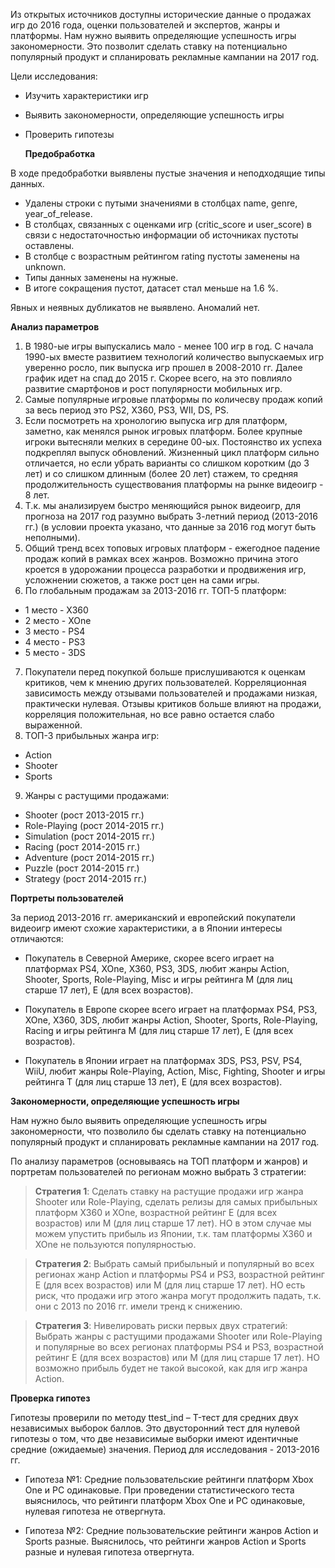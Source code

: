 Из открытых источников доступны исторические данные о продажах игр до 2016 года, оценки пользователей и экспертов, жанры и платформы. Нам нужно выявить определяющие успешность игры закономерности. Это позволит сделать ставку на потенциально популярный продукт и спланировать рекламные кампании на 2017 год.

Цели исследования:
- Изучить характеристики игр
- Выявить закономерности, определяющие успешность игры
- Проверить гипотезы

  **Предобработка**

В ходе предобработки выявлены пустые значения и неподходящие типы данных.

- Удалены строки с путыми значениями в столбцах name, genre, year_of_release.
- В столбцах, связанных с оценками игр (critic_score и user_score) в связи с недостаточностью информации об источниках пустоты оставлены.
- В столбце с возрастным рейтингом rating пустоты заменены на unknown.
- Типы данных заменены на нужные.
- В итоге сокращения пустот, датасет стал меньше на 1.6 %.

Явных и неявных дубликатов не выявлено. Аномалий нет.

**Анализ параметров**

1) В 1980-ые игры выпускались мало - менее 100 игр в год. С начала 1990-ых вместе развитием технологий количество выпускаемых игр уверенно росло, пик выпуска игр прошел в 2008-2010 гг. Далее график идет на спад до 2015 г. Скорее всего, на это повлияло развитие смартфонов и рост популярности мобильных игр.
2) Самые популярные игровые платформы по количесву продаж копий за весь период это PS2, X360, PS3, WII, DS, PS.
3) Если посмотреть на хронологию выпуска игр для платформ, заметно, как менялся рынок игровых платформ. Более крупные игроки вытесняли мелких в середине 00-ых. Постоянство их успеха подкреплял выпуск обновлений. Жизненный цикл платформ сильно отличается, но если убрать варианты со слишком  коротким (до 3 лет) и со слишком длинным (более 20 лет) стажем, то средняя продолжительность существования платформы на рынке видеоигр - 8 лет. 
4) Т.к. мы анализируем быстро меняющийся рынок видеоигр, для прогноза на 2017 год разумно выбрать 3-летний период (2013-2016 гг.) (в условии проекта указано, что данные за 2016 год могут быть неполными). 
5) Общий тренд всех топовых игровых платформ - ежегодное падение продаж копий в рамках всех жанров. Возможно причина этого кроется в удорожании процесса разработки и продвижения игр, усложнении сюжетов, а также рост цен на сами игры.
6) По глобальным продажам за 2013-2016 гг. ТОП-5 платформ:
- 1 место - X360
- 2 место - XOne
- 3 место - PS4
- 4 место - PS3
- 5 место - 3DS 
7) Покупатели перед покупкой больше прислушиваются к оценкам критиков, чем к мнению других пользователей. Корреляционная зависимость между отзывами пользователей и продажами низкая, практически нулевая. Отзывы критиков больше влияют на продажи, корреляция положительная, но все равно остается слабо выраженной.
8) ТОП-3 прибыльных жанра игр:
- Action
- Shooter
- Sports
9) Жанры с растущими продажами:
- Shooter (рост 2013-2015 гг.)
- Role-Playing (рост 2014-2015 гг.)
- Simulation (рост 2014-2015 гг.)
- Racing (рост 2014-2015 гг.)
- Adventure (рост 2014-2015 гг.)
- Puzzle (рост 2014-2015 гг.)
- Strategy (рост 2014-2015 гг.)

**Портреты пользователей**

За период 2013-2016 гг. американский и европейский покупатели видеоигр имеют схожие характеристики, а в Японии интересы отличаются:

- Покупатель в Северной Америке, скорее всего играет на платформах PS4, XOne, X360, PS3, 3DS, любит жанры Action, Shooter, Sports, Role-Playing, Misc и игры рейтинга M (для лиц старше 17 лет), E (для всех возрастов).

- Покупатель в Европе скорее всего играет на платформах PS4, PS3, XOne, X360, 3DS, любит жанры Action, Shooter, Sports, Role-Playing, Racing и игры рейтинга M (для лиц старше 17 лет), E (для всех возрастов).

- Покупатель в Японии играет на платформах 3DS, PS3, PSV, PS4, WiiU, любит жанры Role-Playing, Action, Misc, Fighting, Shooter и игры рейтинга T (для лиц старше 13 лет), E (для всех возрастов).

**Закономерности, определяющие успешность игры**

Нам нужно было выявить определяющие успешность игры закономерности, что позволило бы сделать ставку на потенциально популярный продукт и спланировать рекламные кампании на 2017 год.

По анализу параметров (основываясь на ТОП платформ и жанров) и портретам пользователей по регионам можно выбрать 3 стратегии:

> **Стратегия 1**: Сделать ставку на растущие продажи игр жанра Shooter или Role-Playing, сделать релизы для самых прибыльных платформ X360 и XOne, возрастной рейтинг E (для всех возрастов) или M (для лиц старше 17 лет). НО в этом случае мы можем упустить прибыль из Японии, т.к. там платформы X360 и XOne не пользуются популярностью.

> **Стратегия 2**: Выбрать самый прибыльный и популярный во всех регионах жанр Action и платформы PS4 и PS3, возрастной рейтинг E (для всех возрастов) или M (для лиц старше 17 лет). НО есть риск, что продажи игр этого жанра могут продолжить падать, т.к. они с 2013 по 2016 гг. имели тренд к снижению.

> **Стратегия 3**: Нивелировать риски первых двух стратегий: Выбрать жанры с растущими продажами Shooter или Role-Playing и популярные во всех регионах платформы PS4 и PS3, возрастной рейтинг E (для всех возрастов) или M (для лиц старше 17 лет). НО возможно прибыль будет не такой высокой, как для игр жанра Action.

**Проверка гипотез**

Гипотезы проверили по методу ttest_ind – T-тест для средних двух независимых выборок баллов. Это двусторонний тест для нулевой гипотезы о том, что две независимые выборки имеют идентичные средние (ожидаемые) значения. Период для исследования - 2013-2016 гг.

- Гипотеза №1: Средние пользовательские рейтинги платформ Xbox One и PC одинаковые. При проведении статистического теста выяснилось, что рейтинги платформ Xbox One и PC одинаковые, нулевая гипотеза не отвергнута. 

- Гипотеза №2: Средние пользовательские рейтинги жанров Action и Sports разные. Выяснилось, что рейтинги жанров Action и Sports разные и нулевая гипотеза отвергнута. 
